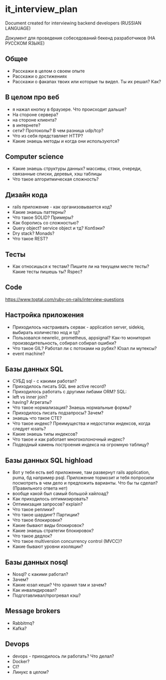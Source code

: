 # it_interview_plan
Document created for interviewing backend developers (RUSSIAN LANGUAGE)

Документ для проведения собеседований бекенд разработчиков (НА РУССКОМ ЯЗЫКЕ)

## Общее
- Расскажи в целом о своем опыте
- Расскажи о достижениях
- Расскажи о факапах твоих или которые ты видел. Ты их решал? Как?

## В целом про веб
- я нажал кнопку в браузере. Что происходит дальше? 
- На стороне сервера?
- на стороне клиента?
- в интернете?
- сети? Протоколы? В чем разница udp/tcp? 
- Что из себя представляет HTTP?
- Какие знаешь методы и когда они используются?

## Computer science
- Какие знаешь структуры данных? массивы, стэки, очереди, связанные списки, деревья, хэш таблицы
- Что такое алгоритмическая сложность?

## Дизайн кода
- rails приложение - как организовывается код? 
- Какие знаешь паттерны?
- Что такое SOLID? Примеры?
- Как боролись со сложностью?
- Query object? service object и тд? Колбэки?
- Dry stack? Monads?
- Что такое REST?

## Тесты
- Как относишься к тестам? Пишите ли на текущем месте тесты? Какие тесты пишешь ты? Rspec?

## Code
https://www.toptal.com/ruby-on-rails/interview-questions

## Настройка приложения
- Приходилось настраивать сервак - application server, sidekiq, выбирать количество нод и тд?
- Пользовался newrelic, prometheus, appsignal? Как-то мониторил производительность, собирал собирал ошибки?
- Что такое GIL? Работал ли с потоками на рубях? Юзал ли мутексы?
- event machine?

## Базы данных SQL
- СУБД sql - с какими работал?
- Приходилось писать SQL вне active record? 
- Приходилось работать с другими либами ORM?
SQL:
 - left vs inner join?
 - having? Агрегаты? 
 - Что такое нормализация? Знаешь нормальные формы?
 - Приходилось писать подзапросы? Зачем?
 - знаешь что такое CTE?
- Что такое индекс? Преимущества и недостатки индексов, когда следует юзать? 
- Какие знаешь типы индексов?
- Что такое и как работает многоколоночный индекс?
- Подводный камень построения индекса на огромную таблицу?

## Базы данных SQL highload
- Вот у тебя есть веб приложение, там развернут rails application, puma, бд например psql. Приложение тормозит и тебя попросили посмотреть в чем дело и предложить варианты. Что бы ты сделал? (Правильного ответа нет)
- вообще какой был самый большой хайлоад? 
- Как приходилось оптимизировать?
- Оптимизация запросов? explain?
- Что такое реплики? 
- Что такое шардинг? Партиции?
- Что такое блокировки?
- Какие бывают виды блокировок?
- Какие знаешь стратегии блокировок?
- Что такое дедлок?
- Что такое multiversion concurrency control (MVCC)?
- Какие бывают уровни изоляции?

## Базы данных nosql
- Nosql? с какими работал? 
- Зачем?
- Какие юзал кеши? Что хранил там и зачем? 
- Как инвалидировал?
- Подготавливал/прогревал кэш?

## Message brokers
- Rabbitmq?
- Kafka?

## Devops
- devops - приходилось ли работать? Что делал?
- Docker?
- CI?
- Линукс в целом?


